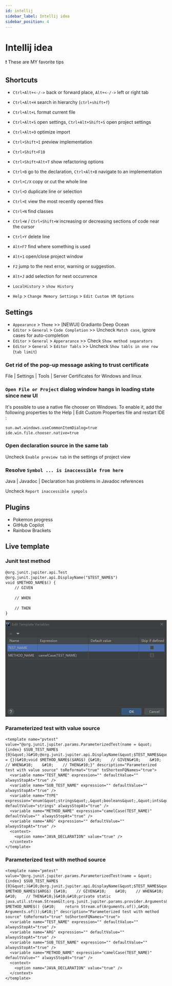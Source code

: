 ```yaml
---
id: intellij
sidebar_label: Intellij idea
sidebar_position: 4
---
```

# Intellij idea 
:exclamation: These are MY favorite tips


## Shortcuts
- `Ctrl+Alt+<-/->` back or forward place, `Alt+<-/->` left or right tab
- `Ctrl+Alt+H` search in hierarchy (`ctrl+shift+f`)
- `Ctrl+Alt+L` format current file
- `Ctrl+Alt+S` open settings, `Ctrl+Alt+Shift+S` open project settings
- `Ctrl+Alt+O` optimize import
- `Ctrl+Shift+I` preview implementation 
- `Ctrl+Shift+F10`
- `Ctrl+Shift+Alt+T` show refactoring options
- `Ctrl+B` go to the declaration, `Ctrl+Alt+B` navigate to an implementation
- `Ctrl+C/X` copy or cut the whole line
- `Ctrl+D` duplicate line or selection
- `Ctrl+E` view the most recently opened files
- `Ctrl+N` find classes
- `Ctrl+W` / `Ctrl+Shift+W` increasing or decreasing sections of code near the cursor
- `Ctrl+Y` delete line
- `Alt+F7` find where something is used
- `Alt+1` open/close project window
- `F2` jump to the next error, warning or suggestion.
- `Alt+J` add selection for next occurrence

- `LocalHistory` > `show History`
- `Help` > `Change Memory Settings` > `Edit Custom VM Options`

## Settings
- `Appearance` > `Theme` >> [NEWUI] Gradianto Deep Ocean
- `Editor` > `General` > `Code Completion` >> Uncheck `Match case`, ignore cases for auto-completion
- `Editor` > `General` > `Apperarance` >> Check `Show method separators`
- `Editor` > `General` > `Editor Tabls` >> Uncheck `Show tabls in one row` (`tab limit`)

### Get rid of the pop-up message asking to trust certificate
File | Settings | Tools | Server Certificates for Windows and linux

### `Open File or Project` dialog window hangs in loading state since new UI
It's possible to use a native file chooser on Windows. 
To enable it, add the following properties to the Help | Edit Custom Properties file and restart IDE : 
```
sun.awt.windows.useCommonItemDialog=true
ide.win.file.chooser.native=true
```

### Open declaration source in the same tab
Uncheck `Enable preview tab` in the settings of project view

### Resolve `Symbol ... is inaccessible from here`
Java | Javadoc | Declaration has problems in Javadoc references

Uncheck `Report inaccessible sympols`
## Plugins
- Pokemon progress
- GitHub Copilot
- Rainbow Brackets

## Live template

### Junit test method
```
@org.junit.jupiter.api.Test
@org.junit.jupiter.api.DisplayName("$TEST_NAME$")
void $METHOD_NAME$() {
    // GIVEN
    
    // WHEN
    
    // THEN
}
```
![Junit5 live template](../static/img/intellij-idea/junit5_live_template.png)

### Parameterized test with value source
```
<template name="pvtest" value="@org.junit.jupiter.params.ParameterizedTest(name = &quot;{index} $SUB_TEST_NAME$ {0}&quot;)&#10;@org.junit.jupiter.api.DisplayName(&quot;$TEST_NAME$&quot;)&#10;@org.junit.jupiter.params.provider.ValueSource($TYPE$ = {})&#10;void $METHOD_NAME$($ARG$) {&#10;    // GIVEN&#10;    &#10;    // WHEN&#10;    &#10;    // THEN&#10;}" description="Parameterized test with value source" toReformat="true" toShortenFQNames="true">
  <variable name="TEST_NAME" expression="" defaultValue="" alwaysStopAt="true" />
  <variable name="SUB_TEST_NAME" expression="" defaultValue="" alwaysStopAt="true" />
  <variable name="TYPE" expression="enum(&quot;strings&quot;,&quot;booleans&quot;,&quot;ints&quot;,&quot;longs&quot;,&quot;floats&quot;,&quot;doubles&quot;,&quot;chars&quot;,&quot;shorts&quot;,&quot;bytes&quot;,&quot;classes&quot;)" defaultValue="strings" alwaysStopAt="true" />
  <variable name="METHOD_NAME" expression="camelCase(TEST_NAME)" defaultValue="" alwaysStopAt="true" />
  <variable name="ARG" expression="" defaultValue="" alwaysStopAt="true" />
  <context>
    <option name="JAVA_DECLARATION" value="true" />
  </context>
</template>
```
### Parameterized test with method source
```
<template name="pmtest" value="@org.junit.jupiter.params.ParameterizedTest(name = &quot;{index} $SUB_TEST_NAME$ {0}&quot;)&#10;@org.junit.jupiter.api.DisplayName(&quot;$TEST_NAME$&quot;)&#10;@org.junit.jupiter.params.provider.MethodSource&#10;void $METHOD_NAME$($ARG$) {&#10;    // GIVEN&#10;    &#10;    // WHEN&#10;    &#10;    // THEN&#10;}&#10;&#10;private static java.util.stream.Stream&lt;org.junit.jupiter.params.provider.Arguments&gt; $METHOD_NAME$() {&#10;    return Stream.of(Arguments.of(),&#10;            Arguments.of());&#10;}" description="Parameterized test with method source" toReformat="true" toShortenFQNames="true">
  <variable name="TEST_NAME" expression="" defaultValue="" alwaysStopAt="true" />
  <variable name="ARG" expression="" defaultValue="" alwaysStopAt="true" />
  <variable name="SUB_TEST_NAME" expression="" defaultValue="" alwaysStopAt="true" />
  <variable name="METHOD_NAME" expression="camelCase(TEST_NAME)" defaultValue="" alwaysStopAt="true" />
  <context>
    <option name="JAVA_DECLARATION" value="true" />
  </context>
</template>
```
